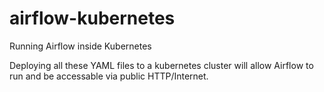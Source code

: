 # airflow-kubernetes
Running Airflow inside Kubernetes

Deploying all these YAML files to a kubernetes cluster will allow Airflow to run and be accessable via public HTTP/Internet.
